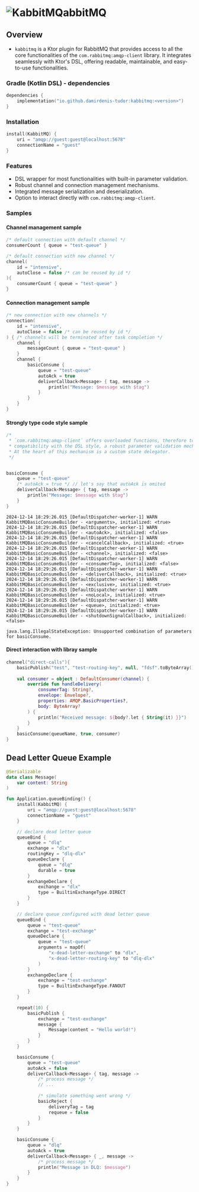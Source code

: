 # ![KabbitMQ](https://github.com/user-attachments/assets/1fcc4641-1c1f-44c7-a929-6de86210303c)abbitMQ

## Overview

- `kabbitmq` is a Ktor plugin for RabbitMQ that provides access to all the core functionalities of the `com.rabbitmq:amqp-client` library. It integrates seamlessly with Ktor's DSL, offering readable, maintainable, and easy-to-use functionalities.


### Gradle (Kotlin DSL) - dependencies

```kotlin
dependencies {
    implementation("io.github.damirdenis-tudor:kabbitmq:<version>")
}
```

### Installation

```kotlin
install(KabbitMQ) {
    uri = "amqp://guest:guest@localhost:5678"
    connectionName = "guest"
}
```

### Features
- DSL wrapper for most functionalities with built-in parameter validation.
- Robust channel and connection management mechanisms.
- Integrated message serialization and deserialization.
- Option to interact directly with `com.rabbitmq:amqp-client`.

### Samples

#### Channel management sample
```kotlin
/* default connection with default channel */
consumerCount { queue = "test-queue" }

/* default connection with new channel */
channel(
    id = "intensive",
    autoClose = false /* can be reused by id */ 
){
    consumerCount { queue = "test-queue" }
}
```

#### Connection management sample
```kotlin
/* new connection with new channels */
connection(
    id = "intensive",
    autoClose = false /* can be reused by id */
) { /* channels will be terminated after task completion */
    channel {
        messageCount { queue = "test-queue" }
    }
    channel {
        basicConsume {
            queue = "test-queue"
            autoAck = true
            deliverCallback<Message> { tag, message ->
                println("Message: $message with $tag")
            }
        }
    }
}
```

#### Strongly type code style sample


```kotlin
/*
 * `com.rabbitmq:amqp-client` offers overloaded functions, therefore to ensure 
 * compatibility with the DSL style, a robust parameter validation mechanism is necessary. 
 * At the heart of this mechanism is a custom state delegator.
 */


basicConsume {
    queue = "test-queue"
    /* autoAck = true */ // let's say that autoAck is omited
    deliverCallback<Message> { tag, message ->
        println("Message: $message with $tag")
    }
}
```

```log
2024-12-14 18:29:26.015 [DefaultDispatcher-worker-1] WARN  KabbitMQBasicConsumeBuilder - <arguments>, initialized: <true>
2024-12-14 18:29:26.015 [DefaultDispatcher-worker-1] WARN  KabbitMQBasicConsumeBuilder - <autoAck>, initialized: <false>
2024-12-14 18:29:26.015 [DefaultDispatcher-worker-1] WARN  KabbitMQBasicConsumeBuilder - <cancelCallback>, initialized: <true>
2024-12-14 18:29:26.015 [DefaultDispatcher-worker-1] WARN  KabbitMQBasicConsumeBuilder - <channel>, initialized: <false>
2024-12-14 18:29:26.015 [DefaultDispatcher-worker-1] WARN  KabbitMQBasicConsumeBuilder - <consumerTag>, initialized: <false>
2024-12-14 18:29:26.015 [DefaultDispatcher-worker-1] WARN  KabbitMQBasicConsumeBuilder - <deliverCallback>, initialized: <true>
2024-12-14 18:29:26.015 [DefaultDispatcher-worker-1] WARN  KabbitMQBasicConsumeBuilder - <exclusive>, initialized: <true>
2024-12-14 18:29:26.015 [DefaultDispatcher-worker-1] WARN  KabbitMQBasicConsumeBuilder - <noLocal>, initialized: <true>
2024-12-14 18:29:26.015 [DefaultDispatcher-worker-1] WARN  KabbitMQBasicConsumeBuilder - <queue>, initialized: <true>
2024-12-14 18:29:26.015 [DefaultDispatcher-worker-1] WARN  KabbitMQBasicConsumeBuilder - <shutdownSignalCallback>, initialized: <false>

java.lang.IllegalStateException: Unsupported combination of parameters for basicConsume.
```

#### Direct interaction with libray sample


```kotlin
channel("direct-calls"){
    basicPublish("test", "test-routing-key", null, "fdsf".toByteArray())
    
    val consumer = object : DefaultConsumer(channel) {
        override fun handleDelivery(
            consumerTag: String?,
            envelope: Envelope?,
            properties: AMQP.BasicProperties?,
            body: ByteArray?
        ) {
            println("Received message: ${body?.let { String(it) }}")
        }
    }
    basicConsume(queueName, true, consumer)
}
```


## Dead Letter Queue Example

```kotlin 
@Serializable
data class Message(
    var content: String
)

fun Application.queueBinding() {
    install(KabbitMQ) {
        uri = "amqp://guest:guest@localhost:5678"
        connectionName = "guest"
    }

    // declare dead letter queue
    queueBind {
        queue = "dlq"
        exchange = "dlx"
        routingKey = "dlq-dlx"
        queueDeclare {
            queue = "dlq"
            durable = true
        }
        exchangeDeclare {
            exchange = "dlx"
            type = BuiltinExchangeType.DIRECT
        }
    }

    // declare queue configured with dead letter queue
    queueBind {
        queue = "test-queue"
        exchange = "test-exchange"
        queueDeclare {
            queue = "test-queue"
            arguments = mapOf(
                "x-dead-letter-exchange" to "dlx",
                "x-dead-letter-routing-key" to "dlq-dlx"
            )
        }
        exchangeDeclare {
            exchange = "test-exchange"
            type = BuiltinExchangeType.FANOUT
        }
    }

    repeat(10) {
        basicPublish {
            exchange = "test-exchange"
            message {
                Message(content = "Hello world!")
            }
        }
    }

    basicConsume {
        queue = "test-queue"
        autoAck = false
        deliverCallback<Message> { tag, message ->
            /* process message */
            // ...
            
            /* simulate something went wrong */
            basicReject {
                deliveryTag = tag
                requeue = false
            }
        }
    }

    basicConsume {
        queue = "dlq"
        autoAck = true
        deliverCallback<Message> { _, message ->
            /* process message */
            println("Message in DLQ: $message")
        }
    }
}
```
